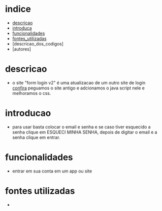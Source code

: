 # indice
* [descricao](#descricao)
* [introduca](#introducao)
* [funcionalidades](#funcionalidades)
* [fontes_utilizadas](#fontes-utilizadas)
* [descricao_dos_codigos]
* [autores]


# descricao
* o site "form login v2" é uma atualizacao de um outro site de login [confira](https://github.com/cris24tayler/Form_Login) peguamos o site antigo e adcionamos o java script nele e melhoramos o css.

# introducao
* para usar basta colocar o email e senha e se caso tiver esquecido a senha clique em ESQUECI MINHA SENHA, depois de digitar o email e a senha clique em entrar.

# funcionalidades
* entrar em sua conta em um app ou site

# fontes utilizadas
* 

